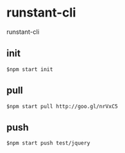 # runstant-cli
runstant-cli


## init

```
$npm start init
```

## pull

```
$npm start pull http://goo.gl/nrVxC5
```


## push

```
$npm start push test/jquery
```
